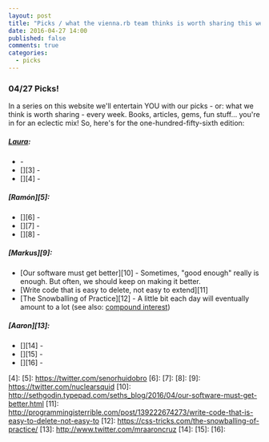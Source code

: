 ```yaml
---
layout: post
title: "Picks / what the vienna.rb team thinks is worth sharing this week"
date: 2016-04-27 14:00
published: false
comments: true
categories:
  - picks
---
```


### 04/27 Picks!

In a series on this website we'll entertain YOU with our picks - or: what we think is worth sharing - every week.
Books, articles, gems, fun stuff... you're in for an eclectic mix! So, here's for the one-hundred-fifty-sixth edition:

##### [Laura][1]:
- [][2] - 
- [][3] - 
- [][4] - 

##### [Ramón][5]:
- [][6] - 
- [][7] - 
- [][8] - 

##### [Markus][9]:
- [Our software must get better][10] - Sometimes, "good enough" really is enough. But often, we should keep on making it better.
- [Write code that is easy to delete, not easy to extend][11]
- [The Snowballing of Practice][12] - A little bit each day will eventually amount to a lot (see also: [compound interest](https://en.wikipedia.org/wiki/Compound_interest))

##### [Aaron][13]:
- [][14] - 
- [][15] - 
- [][16] - 

[1]: http://www.twitter.com/alicetragedy
[2]: 
[3]: 
[4]: 
[5]: https://twitter.com/senorhuidobro
[6]:
[7]:
[8]:
[9]: https://twitter.com/nuclearsquid
[10]: http://sethgodin.typepad.com/seths_blog/2016/04/our-software-must-get-better.html
[11]: http://programmingisterrible.com/post/139222674273/write-code-that-is-easy-to-delete-not-easy-to
[12]: https://css-tricks.com/the-snowballing-of-practice/
[13]: http://www.twitter.com/mraaroncruz
[14]: 
[15]: 
[16]: 


